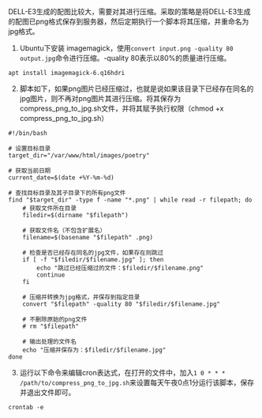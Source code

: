 DELL-E3生成的配图比较大，需要对其进行压缩。采取的策略是将DELL-E3生成的配图已png格式保存到服务器，然后定期执行一个脚本将其压缩，并重命名为jpg格式。

1. Ubuntu下安装 imagemagick，使用`convert input.png -quality 80 output.jpg`命令进行压缩。-quality 80表示以80%的质量进行压缩。
```shell
apt install imagemagick-6.q16hdri
```

2. 脚本如下，如果png图片已经压缩过，也就是说如果该目录下已经存在同名的jpg图片，则不再对png图片其进行压缩。将其保存为compress_png_to_jpg.sh文件，并将其赋予执行权限（chmod +x compress_png_to_jpg.sh）
```shell
#!/bin/bash

# 设置目标目录
target_dir="/var/www/html/images/poetry"

# 获取当前日期
current_date=$(date +%Y-%m-%d)

# 查找目标目录及其子目录下的所有png文件
find "$target_dir" -type f -name "*.png" | while read -r filepath; do
    # 获取文件所在目录
    filedir=$(dirname "$filepath")

    # 获取文件名（不包含扩展名）
    filename=$(basename "$filepath" .png)

    # 检查是否已经存在同名的jpg文件，如果存在则跳过
    if [ -f "$filedir/$filename.jpg" ]; then
        echo "跳过已经压缩过的文件：$filedir/$filename.png"
        continue
    fi

    # 压缩并转换为jpg格式，并保存到指定目录
    convert "$filepath" -quality 80 "$filedir/$filename.jpg"

    # 不删除原始的png文件
    # rm "$filepath"

    # 输出处理的文件名
    echo "压缩并保存为：$filedir/$filename.jpg"
done
```

3. 运行以下命令来编辑cron表达式，在打开的文件中，加入`1 0 * * * /path/to/compress_png_to_jpg.sh`来设置每天午夜0点1分运行该脚本，保存并退出文件即可。

```shell
crontab -e
```
